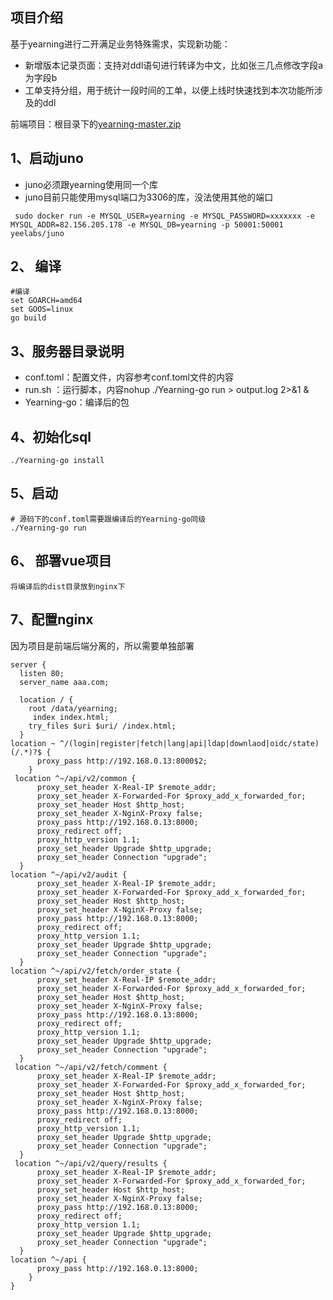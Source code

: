 ## 项目介绍
基于yearning进行二开满足业务特殊需求，实现新功能：
- 新增版本记录页面：支持对ddl语句进行转译为中文，比如张三几点修改字段a为字段b
- 工单支持分组，用于统计一段时间的工单，以便上线时快速找到本次功能所涉及的ddl

前端项目：根目录下的[yearning-master.zip](yearning-master.zip)

## 1、启动juno
- juno必须跟yearning使用同一个库
- juno目前只能使用mysql端口为3306的库，没法使用其他的端口
```shell
 sudo docker run -e MYSQL_USER=yearning -e MYSQL_PASSWORD=xxxxxxx -e MYSQL_ADDR=82.156.205.178 -e MYSQL_DB=yearning -p 50001:50001 yeelabs/juno
```
## 2、 编译
```shell
#编译
set GOARCH=amd64       
set GOOS=linux
go build      
```
## 3、服务器目录说明
- conf.toml：配置文件，内容参考conf.toml文件的内容
- run.sh ：运行脚本，内容nohup ./Yearning-go run > output.log 2>&1 &
- Yearning-go：编译后的包

## 4、初始化sql
```shell
./Yearning-go install
```
## 5、启动
```shell
# 源码下的conf.toml需要跟编译后的Yearning-go同级
./Yearning-go run
```
## 6、 部署vue项目
```shell
将编译后的dist目录放到nginx下
```
## 7、配置nginx
因为项目是前端后端分离的，所以需要单独部署
```shell
server {
  listen 80;
  server_name aaa.com;

  location / {
    root /data/yearning;
     index index.html;
    try_files $uri $uri/ /index.html;
  }
location ~ ^/(login|register|fetch|lang|api|ldap|downlaod|oidc/state)(/.*)?$ {
      proxy_pass http://192.168.0.13:8000$2;
    }
 location ^~/api/v2/common {
      proxy_set_header X-Real-IP $remote_addr;
      proxy_set_header X-Forwarded-For $proxy_add_x_forwarded_for;
      proxy_set_header Host $http_host;
      proxy_set_header X-NginX-Proxy false;
      proxy_pass http://192.168.0.13:8000;
      proxy_redirect off;
      proxy_http_version 1.1;
      proxy_set_header Upgrade $http_upgrade;
      proxy_set_header Connection "upgrade";
  }
location ^~/api/v2/audit {
      proxy_set_header X-Real-IP $remote_addr;
      proxy_set_header X-Forwarded-For $proxy_add_x_forwarded_for;
      proxy_set_header Host $http_host;
      proxy_set_header X-NginX-Proxy false;
      proxy_pass http://192.168.0.13:8000;
      proxy_redirect off;
      proxy_http_version 1.1;
      proxy_set_header Upgrade $http_upgrade;
      proxy_set_header Connection "upgrade";
  }
location ^~/api/v2/fetch/order_state {
      proxy_set_header X-Real-IP $remote_addr;
      proxy_set_header X-Forwarded-For $proxy_add_x_forwarded_for;
      proxy_set_header Host $http_host;
      proxy_set_header X-NginX-Proxy false;
      proxy_pass http://192.168.0.13:8000;
      proxy_redirect off;
      proxy_http_version 1.1;
      proxy_set_header Upgrade $http_upgrade;
      proxy_set_header Connection "upgrade";
  }
 location ^~/api/v2/fetch/comment {
      proxy_set_header X-Real-IP $remote_addr;
      proxy_set_header X-Forwarded-For $proxy_add_x_forwarded_for;
      proxy_set_header Host $http_host;
      proxy_set_header X-NginX-Proxy false;
      proxy_pass http://192.168.0.13:8000;
      proxy_redirect off;
      proxy_http_version 1.1;
      proxy_set_header Upgrade $http_upgrade;
      proxy_set_header Connection "upgrade";
  }
 location ^~/api/v2/query/results {
      proxy_set_header X-Real-IP $remote_addr;
      proxy_set_header X-Forwarded-For $proxy_add_x_forwarded_for;
      proxy_set_header Host $http_host;
      proxy_set_header X-NginX-Proxy false;
      proxy_pass http://192.168.0.13:8000;
      proxy_redirect off;
      proxy_http_version 1.1;
      proxy_set_header Upgrade $http_upgrade;
      proxy_set_header Connection "upgrade";
  }
location ^~/api {
      proxy_pass http://192.168.0.13:8000;
    }
}
```

